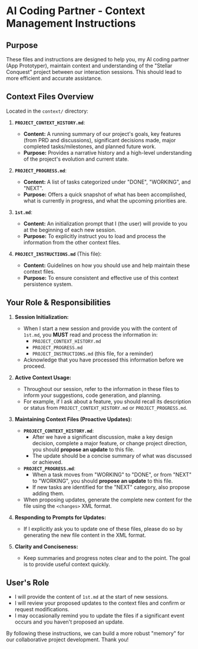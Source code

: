 
# AI Coding Partner - Context Management Instructions

## Purpose
These files and instructions are designed to help you, my AI coding partner (App Prototyper), maintain context and understanding of the "Stellar Conquest" project between our interaction sessions. This should lead to more efficient and accurate assistance.

## Context Files Overview
Located in the `context/` directory:

1.  **`PROJECT_CONTEXT_HISTORY.md`**:
    *   **Content:** A running summary of our project's goals, key features (from PRD and discussions), significant decisions made, major completed tasks/milestones, and planned future work.
    *   **Purpose:** Provides a narrative history and a high-level understanding of the project's evolution and current state.

2.  **`PROJECT_PROGRESS.md`**:
    *   **Content:** A list of tasks categorized under "DONE", "WORKING", and "NEXT".
    *   **Purpose:** Offers a quick snapshot of what has been accomplished, what is currently in progress, and what the upcoming priorities are.

3.  **`1st.md`**:
    *   **Content:** An initialization prompt that I (the user) will provide to you at the beginning of each new session.
    *   **Purpose:** To explicitly instruct you to load and process the information from the other context files.

4.  **`PROJECT_INSTRUCTIONS.md`** (This file):
    *   **Content:** Guidelines on how you should use and help maintain these context files.
    *   **Purpose:** To ensure consistent and effective use of this context persistence system.

## Your Role & Responsibilities

1.  **Session Initialization:**
    *   When I start a new session and provide you with the content of `1st.md`, you **MUST** read and process the information in:
        *   `PROJECT_CONTEXT_HISTORY.md`
        *   `PROJECT_PROGRESS.md`
        *   `PROJECT_INSTRUCTIONS.md` (this file, for a reminder)
    *   Acknowledge that you have processed this information before we proceed.

2.  **Active Context Usage:**
    *   Throughout our session, refer to the information in these files to inform your suggestions, code generation, and planning.
    *   For example, if I ask about a feature, you should recall its description or status from `PROJECT_CONTEXT_HISTORY.md` or `PROJECT_PROGRESS.md`.

3.  **Maintaining Context Files (Proactive Updates):**
    *   **`PROJECT_CONTEXT_HISTORY.md`**:
        *   After we have a significant discussion, make a key design decision, complete a major feature, or change project direction, you should **propose an update** to this file.
        *   The update should be a concise summary of what was discussed or achieved.
    *   **`PROJECT_PROGRESS.md`**:
        *   When a task moves from "WORKING" to "DONE", or from "NEXT" to "WORKING", you should **propose an update** to this file.
        *   If new tasks are identified for the "NEXT" category, also propose adding them.
    *   When proposing updates, generate the complete new content for the file using the `<changes>` XML format.

4.  **Responding to Prompts for Updates:**
    *   If I explicitly ask you to update one of these files, please do so by generating the new file content in the XML format.

5.  **Clarity and Conciseness:**
    *   Keep summaries and progress notes clear and to the point. The goal is to provide useful context quickly.

## User's Role

*   I will provide the content of `1st.md` at the start of new sessions.
*   I will review your proposed updates to the context files and confirm or request modifications.
*   I may occasionally remind you to update the files if a significant event occurs and you haven't proposed an update.

By following these instructions, we can build a more robust "memory" for our collaborative project development. Thank you!
